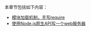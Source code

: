 本章节包括如下内容：

* [模块加载机制，手写require](/Articles/Node/DeepInNodeModules.md)
* [使用Node.js原生API写一个web服务器](/Articles/Node/HttpServer.md)


